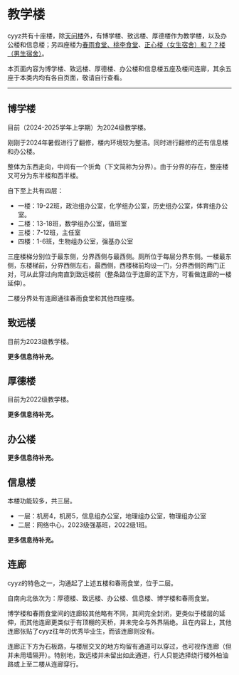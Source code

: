 # 教学楼

cyyz共有十座楼，除[天问楼](tianwen-gym-and-hall.md#天问楼)外，有博学楼、致远楼、厚德楼作为教学楼，以及办公楼和信息楼；另四座楼为[春雨食堂、桃李食堂](dinninghall.md)、[正心楼（女生宿舍）和？？楼（男生宿舍）](dorm.md)。

本页面内容为博学楼、致远楼、厚德楼、办公楼和信息楼五座及楼间连廊，其余五座于本类内均有各自页面，敬请自行查看。

---

## 博学楼

目前（2024-2025学年上学期）为2024级教学楼。

刚刚于2024年暑假进行了翻修，楼内环境较为整洁。同时进行翻修的还有信息楼和办公楼。

整体为东西走向，中间有一个折角（下文简称为分界）。由于分界的存在，整座楼又可分为东半楼和西半楼。

自下至上共有四层：

- 一楼：19-22班，政治组办公室，化学组办公室，历史组办公室，体育组办公室。
- 二楼：13-18班，数学组办公室，值班室
- 三楼：7-12班，主任室
- 四楼：1-6班，生物组办公室，强基办公室

三座楼梯分别位于最东侧，分界西侧与最西侧。厕所位于每层分界东侧。一楼最东侧，东楼梯前，分界西侧左右，最西侧，西楼梯前均设一门，分界西侧的两门正对，可从此穿过向南直到致远楼前（整条路位于连廊的正下方，可看做连廊的一楼延伸）。

二楼分界处有连廊通往春雨食堂和其他四座楼。

## 致远楼

目前为2023级教学楼。

**更多信息待补充。**

## 厚德楼

目前为2022级教学楼。

**更多信息待补充。**

## 办公楼

**更多信息待补充。**

## 信息楼

本楼功能较多，共三层。

- 一层：机房4，机房5，信息组办公室，地理组办公室，物理组办公室
- 二层：网络中心，2023级强基班，2022级1班。

**更多信息待补充。**

## 连廊

cyyz的特色之一，沟通起了上述五楼和春雨食堂，位于二层。

自南向北依次为：厚德楼、致远楼、办公楼、信息楼、博学楼和春雨食堂。

博学楼和春雨食堂间的连廊较其他略有不同，其间完全封闭，更类似于楼层的延伸，而其他连廊更类似于有顶棚的天桥，并未完全与外界隔绝。且在内容上，其他连廊张贴了cyyz往年的优秀毕业生，而该连廊则没有。

连廊正下方为石板路，与楼层交叉的地方均留有通道可以穿过，也可视作连廊（但并未用墙隔开）。特别地，致远楼并未留出如此通道，行人只能选择绕行楼外柏油路或上至二楼从连廊穿行。




